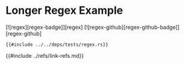 # Longer Regex Example

[![regex][regex-badge]][regex]  [![regex-github][regex-github-badge]][regex-github]

```rust,editable
{{#include ../../deps/tests/regex.rs}}
```

{{#include ../refs/link-refs.md}}
